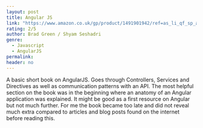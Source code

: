 ```yaml
---
layout: post
title: Angular JS
link: "https://www.amazon.co.uk/gp/product/1491901942/ref=as_li_qf_sp_asin_il_tl?ie=UTF8&camp=1634&creative=6738&creativeASIN=1491901942&linkCode=as2&tag=jussihallilac-21"
rating: 2/5
author: Brad Green / Shyam Seshadri
genre:
  - Javascript
  - AngularJS
permalink:
header: no
---
```


A basic short book on AngularJS. Goes through Controllers, Services and Directives as well as communication patterns with an API. The most helpful section on the book was in the beginning where an anatomy of an Angular application was explained. It might be good as a first resource on Angular but not much further. For me the book became too late and did not reveal much extra compared to articles and blog posts found on the internet before reading this.
